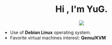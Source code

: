 <h1 align="center">Hi , I'm YuG.</h1>

<p align="center">
  <a href="https://github.com/1sYuG/readme-typing-svg"><img src="https://readme-typing-svg.herokuapp.com?font=Time+New+Roman&color=%white&size=30&center=true&vCenter=true&width=600&height=100&lines=Enthusiastic+Open+Source;❤️‍🔥+Linux+Lover+❤️‍🔥"></a>
</p>

- Use of **Debian Linux** operating system.
- Favorite virtual machines interest: **Qemu/KVM** 

